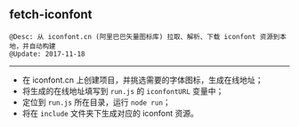 ## fetch-iconfont
    @Desc: 从 iconfont.cn (阿里巴巴矢量图标库) 拉取、解析、下载 iconfont 资源到本地，并自动构建
    @Update: 2017-11-18
---

- 在 iconfont.cn 上创建项目，并挑选需要的字体图标，生成在线地址；
- 将生成的在线地址填写到 `run.js` 的 `iconfontURL` 变量中；
- 定位到 `run.js` 所在目录，运行 `node run`；
- 将在 `include` 文件夹下生成对应的 iconfont 资源。